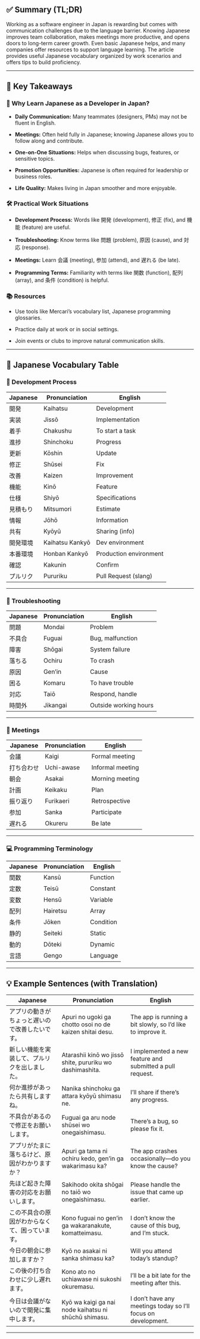 
## ✅ **Summary (TL;DR)**

Working as a software engineer in Japan is rewarding but comes with communication challenges due to the language barrier. Knowing Japanese improves team collaboration, makes meetings more productive, and opens doors to long-term career growth. Even basic Japanese helps, and many companies offer resources to support language learning. The article provides useful Japanese vocabulary organized by work scenarios and offers tips to build proficiency.

---

## 🧠 **Key Takeaways**

### 💬 Why Learn Japanese as a Developer in Japan?

- **Daily Communication:** Many teammates (designers, PMs) may not be fluent in English.
    
- **Meetings:** Often held fully in Japanese; knowing Japanese allows you to follow along and contribute.
    
- **One-on-One Situations:** Helps when discussing bugs, features, or sensitive topics.
    
- **Promotion Opportunities:** Japanese is often required for leadership or business roles.
    
- **Life Quality:** Makes living in Japan smoother and more enjoyable.
    

### 🛠️ Practical Work Situations

- **Development Process:** Words like 開発 (development), 修正 (fix), and 機能 (feature) are useful.
    
- **Troubleshooting:** Know terms like 問題 (problem), 原因 (cause), and 対応 (response).
    
- **Meetings:** Learn 会議 (meeting), 参加 (attend), and 遅れる (be late).
    
- **Programming Terms:** Familiarity with terms like 関数 (function), 配列 (array), and 条件 (condition) is helpful.
    

### 📚 Resources

- Use tools like Mercari’s vocabulary list, Japanese programming glossaries.
    
- Practice daily at work or in social settings.
    
- Join events or clubs to improve natural communication skills.
    

---

## 📘 **Japanese Vocabulary Table**

### 🧱 Development Process

|Japanese|Pronunciation|English|
|---|---|---|
|開発|Kaihatsu|Development|
|実装|Jissō|Implementation|
|着手|Chakushu|To start a task|
|進捗|Shinchoku|Progress|
|更新|Kōshin|Update|
|修正|Shūsei|Fix|
|改善|Kaizen|Improvement|
|機能|Kinō|Feature|
|仕様|Shiyō|Specifications|
|見積もり|Mitsumori|Estimate|
|情報|Jōhō|Information|
|共有|Kyōyū|Sharing (info)|
|開発環境|Kaihatsu Kankyō|Dev environment|
|本番環境|Honban Kankyō|Production environment|
|確認|Kakunin|Confirm|
|プルリク|Pururiku|Pull Request (slang)|

---

### 🐛 Troubleshooting

|Japanese|Pronunciation|English|
|---|---|---|
|問題|Mondai|Problem|
|不具合|Fuguai|Bug, malfunction|
|障害|Shōgai|System failure|
|落ちる|Ochiru|To crash|
|原因|Gen’in|Cause|
|困る|Komaru|To have trouble|
|対応|Taiō|Respond, handle|
|時間外|Jikangai|Outside working hours|

---

### 📅 Meetings

| Japanese | Pronunciation | English          |
| -------- | ------------- | ---------------- |
| 会議       | Kaigi         | Formal meeting   |
| 打ち合わせ    | Uchi-awase    | Informal meeting |
| 朝会       | Asakai        | Morning meeting  |
| 計画       | Keikaku       | Plan             |
| 振り返り     | Furikaeri     | Retrospective    |
| 参加       | Sanka         | Participate      |
| 遅れる      | Okureru       | Be late          |

---

### 💻 Programming Terminology

| Japanese | Pronunciation | English   |
| -------- | ------------- | --------- |
| 関数       | Kansū         | Function  |
| 定数       | Teisū         | Constant  |
| 変数       | Hensū         | Variable  |
| 配列       | Hairetsu      | Array     |
| 条件       | Jōken         | Condition |
| 静的       | Seiteki       | Static    |
| 動的       | Dōteki        | Dynamic   |
| 言語       | Gengo         | Language  |

---

## 💡 Example Sentences (with Translation)

|Japanese|Pronunciation|English|
|---|---|---|
|アプリの動きがちょっと遅いので改善したいです。|Apuri no ugoki ga chotto osoi no de kaizen shitai desu.|The app is running a bit slowly, so I’d like to improve it.|
|新しい機能を実装して、プルリクを出しました。|Atarashii kinō wo jissō shite, pururiku wo dashimashita.|I implemented a new feature and submitted a pull request.|
|何か進捗があったら共有しますね。|Nanika shinchoku ga attara kyōyū shimasu ne.|I’ll share if there’s any progress.|
|不具合があるので修正をお願いします。|Fuguai ga aru node shūsei wo onegaishimasu.|There’s a bug, so please fix it.|
|アプリがたまに落ちるけど、原因がわかりますか？|Apuri ga tama ni ochiru kedo, gen’in ga wakarimasu ka?|The app crashes occasionally—do you know the cause?|
|先ほど起きた障害の対応をお願いします。|Sakihodo okita shōgai no taiō wo onegaishimasu.|Please handle the issue that came up earlier.|
|この不具合の原因がわからなくて、困っています。|Kono fuguai no gen’in ga wakaranakute, komatteimasu.|I don’t know the cause of this bug, and I’m stuck.|
|今日の朝会に参加しますか？|Kyō no asakai ni sanka shimasu ka?|Will you attend today’s standup?|
|この後の打ち合わせに少し遅れます。|Kono ato no uchiawase ni sukoshi okuremasu.|I’ll be a bit late for the meeting after this.|
|今日は会議がないので開発に集中します。|Kyō wa kaigi ga nai node kaihatsu ni shūchū shimasu.|I don’t have any meetings today so I’ll focus on development.|

---
